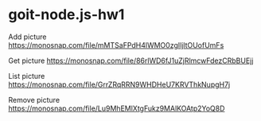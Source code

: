 # goit-node.js-hw1

Add picture https://monosnap.com/file/mMTSaFPdH4lWMO0zgIljltOUofUmFs

Get picture https://monosnap.com/file/86rlWD6fJ1uZjRlmcwFdezCRbBUEjj

List picture https://monosnap.com/file/GrrZRqRRN9WHDHeU7KRVThkNupgH7j

Remove picture https://monosnap.com/file/Lu9MhEMlXtgFukz9MAlKOAtp2YoQ8D

